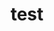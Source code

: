 ---
title:  "test"
excerpt: "안녕하세요ㅕ?"

categories:
  - Js
tags:
  - Js
last_modified_at: 2019-04-13T08:06:00-05:00
---